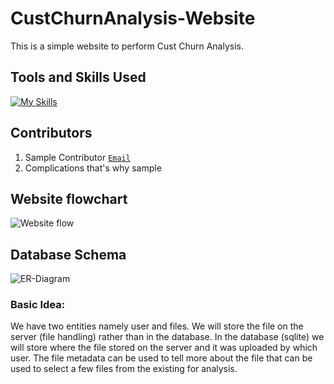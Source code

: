 # CustChurnAnalysis-Website
This is a simple website to perform Cust Churn Analysis.

## Tools and Skills Used
[![My Skills](https://skillicons.dev/icons?i=py,sqlite,html,css,flask,vscode,git)](https://skillicons.dev)  

## Contributors
1. Sample Contributor [`Email`](pechimuthumithil@iitgn.ac.in)
2. Complications that's why sample

## Website flowchart
![Website flow](https://github.com/PechimuthuMithil/CustChurnAnalysis-Website/assets/119656326/fe7049bc-e4e5-407d-9592-d9dae8c3846f)

## Database Schema
![ER-Diagram](https://github.com/PechimuthuMithil/CustChurnAnalysis-Website/assets/119656326/2d174da6-2b4d-4933-8a20-f9d4cb7f0734)  
### Basic Idea:  
We have two entities namely user and files. We will store the file on the server (file handling) rather than in the database. In the database (sqlite) we will store where the file stored on the server and it was uploaded by which user. The file metadata can be used to tell more about the file that can be used to select a few files from the existing for analysis.


